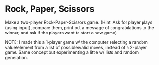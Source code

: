 # Rock, Paper, Scissors  
Make a two-player Rock-Paper-Scissors game. (Hint: Ask for player plays (using input), compare them, print out a message of congratulations to the winner, and ask if the players want to start a new game)  

NOTE: I made this a 1-player game w/ the computer selecting a random value/element from a list of possible/valid moves, instead of a 2-player game. Same concept but experimenting a little w/ lists and random generation.
